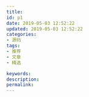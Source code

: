 ```yaml
---
title: 
id: p1
date: 2019-05-03 12:52:22
updated: 2019-05-03 12:52:22
categories: 
- 源码
tags: 
- 推荐
- 文章
- 精选

keywords:
description: 
permalink:
---
```

